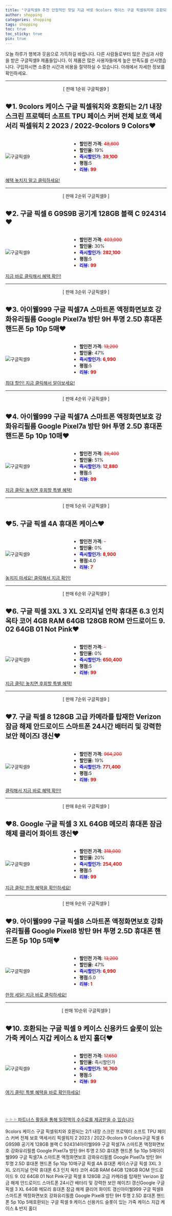 ```yaml
---
title: "구글픽셀9 추천 안정적인 핫딜 지금 바로 9colors 케이스 구글 픽셀워치와 호환되는"
author: shopping
categories: shopping
tags: shopping
toc: true
toc_sticky: true
pin: true
---
```

오늘 하루가 행복과 웃음으로 가득하길 바랍니다. 다른 사람들로부터 많은 관심과 사랑을 받은 구글픽셀9 제품들입니다. 이 제품은 많은 사용자들에게 높은 만족도를 선사했습니다. 구입하시면 소중한 시간과 비용을 절약하실 수 있습니다. 아래에서 자세한 정보를 확인하세요.

---
<p class="toplist" style="margin: 0 auto; display: block; width: fit-content;">[ 판매 1순위 구글픽셀9 ]</p>

<h2><strong>❤️1. 9colors 케이스 구글 픽셀워치와 호환되는 2/1 내장 스크린 프로텍터 소프트 TPU 페이스 커버 전체 보호 액세서리 픽셀워치 2 2023 / 2022-9colors 9 Colors❤️</strong></h2>

<div style="display: flex; align-items: center;">
    <div style="flex: 0.4;">
        <img src="https://thumbnail7.coupangcdn.com/thumbnails/remote/230x230ex/image/vendor_inventory/c4bd/e7118a2e22b8ed2e136c2f66c2f05a7971aacced5931dc03d1e138522592.jpg" alt="구글픽셀9" style="max-width: 100%;">
    </div>
    <div style="flex: 0.6; margin-left: 10px;">
        <ul>
            <li><strong>할인전 가격:</strong> <del style="color: red;">48,800</del></li>
            <li><strong>할인율:</strong> 19%</li>
            <li><span style='color:blue'><strong>즉시할인가:</strong></span> <span style='color:red'><strong>39,100</strong></span></li>
            <li><strong>평점:</strong>5</li>
            <li><span style='color:blue'><strong>리뷰:</strong></span> <span style='color:red'><strong>99</strong></span></li>
        </ul>
    </div>
</div>
<div class="center">
    <a href="https://William4Davisa.github.io?lptag=AF9450613&subid=githubio&pageKey=7785130362&traceid=V0-153&itemId=21049428853&vendorItemId=90778278849" class="myButton">
        혜택 놓치지 말고 클릭하세요!
    </a>
</div>


---
<p class="toplist" style="margin: 0 auto; display: block; width: fit-content;">[ 판매 2순위 구글픽셀9 ]</p>

<h2><strong>❤️2. 구글 픽셀 6 G9S9B 공기계 128GB 블랙 C 924314❤️</strong></h2>

<div style="display: flex; align-items: center;">
    <div style="flex: 0.4;">
        <img src="https://thumbnail8.coupangcdn.com/thumbnails/remote/230x230ex/image/vendor_inventory/b58d/6913059578e20c45fa03ca33e019d751925db452c294e5ff0f5a4167a801.jpg" alt="구글픽셀9" style="max-width: 100%;">
    </div>
    <div style="flex: 0.6; margin-left: 10px;">
        <ul>
            <li><strong>할인전 가격:</strong> <del style="color: red;">403,000</del></li>
            <li><strong>할인율:</strong> 30%</li>
            <li><span style='color:blue'><strong>즉시할인가:</strong></span> <span style='color:red'><strong>282,100</strong></span></li>
            <li><strong>평점:</strong>5</li>
            <li><span style='color:blue'><strong>리뷰:</strong></span> <span style='color:red'><strong>99</strong></span></li>
        </ul>
    </div>
</div>
<div class="center">
    <a href="https://William4Davisa.github.io?lptag=AF9450613&subid=githubio&pageKey=8207113358&traceid=V0-153&itemId=23545656435&vendorItemId=90571859394" class="myButton">
        지금 바로 클릭해서 혜택 확인!
    </a>
</div>


---
<p class="toplist" style="margin: 0 auto; display: block; width: fit-content;">[ 판매 3순위 구글픽셀9 ]</p>

<h2><strong>❤️3. 아이웰999 구글 픽셀7A 스마트폰 액정화면보호 강화유리필름 Google Pixel7a 방탄 9H 투명 2.5D 휴대폰 핸드폰 5p 10p 5매❤️</strong></h2>

<div style="display: flex; align-items: center;">
    <div style="flex: 0.4;">
        <img src="https://thumbnail7.coupangcdn.com/thumbnails/remote/230x230ex/image/vendor_inventory/3c2b/a648f9dc29eaa5880d48d4603ed642f123a516d1c48040bed51ba2f617c6.jpg" alt="구글픽셀9" style="max-width: 100%;">
    </div>
    <div style="flex: 0.6; margin-left: 10px;">
        <ul>
            <li><strong>할인전 가격:</strong> <del style="color: red;">13,200</del></li>
            <li><strong>할인율:</strong> 47%</li>
            <li><span style='color:blue'><strong>즉시할인가:</strong></span> <span style='color:red'><strong>6,990</strong></span></li>
            <li><strong>평점:</strong>5</li>
            <li><span style='color:blue'><strong>리뷰:</strong></span> <span style='color:red'><strong>99</strong></span></li>
        </ul>
    </div>
</div>
<div class="center">
    <a href="https://William4Davisa.github.io?lptag=AF9450613&subid=githubio&pageKey=8190373992&traceid=V0-153&itemId=23437224286&vendorItemId=90464110849" class="myButton">
        최대 할인! 지금 클릭해서 알아보세요!
    </a>
</div>


---
<p class="toplist" style="margin: 0 auto; display: block; width: fit-content;">[ 판매 4순위 구글픽셀9 ]</p>

<h2><strong>❤️4. 아이웰999 구글 픽셀7A 스마트폰 액정화면보호 강화유리필름 Google Pixel7a 방탄 9H 투명 2.5D 휴대폰 핸드폰 5p 10p 10매❤️</strong></h2>

<div style="display: flex; align-items: center;">
    <div style="flex: 0.4;">
        <img src="https://thumbnail10.coupangcdn.com/thumbnails/remote/230x230ex/image/vendor_inventory/e21c/499fa29f8b8845acfeb68d103171fdfa96d116ee2e784dda9ebba9110d37.jpg" alt="구글픽셀9" style="max-width: 100%;">
    </div>
    <div style="flex: 0.6; margin-left: 10px;">
        <ul>
            <li><strong>할인전 가격:</strong> <del style="color: red;">26,400</del></li>
            <li><strong>할인율:</strong> 51%</li>
            <li><span style='color:blue'><strong>즉시할인가:</strong></span> <span style='color:red'><strong>12,880</strong></span></li>
            <li><strong>평점:</strong>5</li>
            <li><span style='color:blue'><strong>리뷰:</strong></span> <span style='color:red'><strong>99</strong></span></li>
        </ul>
    </div>
</div>
<div class="center">
    <a href="https://William4Davisa.github.io?lptag=AF9450613&subid=githubio&pageKey=8190373992&traceid=V0-153&itemId=23437224289&vendorItemId=90464110855" class="myButton">
        지금 클릭! 놓치면 후회할 특별 혜택!
    </a>
</div>


---
<p class="toplist" style="margin: 0 auto; display: block; width: fit-content;">[ 판매 5순위 구글픽셀9 ]</p>

<h2><strong>❤️5. 구글 픽셀 4A 휴대폰 케이스❤️</strong></h2>

<div style="display: flex; align-items: center;">
    <div style="flex: 0.4;">
        <img src="https://thumbnail7.coupangcdn.com/thumbnails/remote/230x230ex/image/vendor_inventory/9aeb/c7f06dd3bde8f204143e2e2943580da56b333433f41c4e0eadad3a1efc23.jpg" alt="구글픽셀9" style="max-width: 100%;">
    </div>
    <div style="flex: 0.6; margin-left: 10px;">
        <ul>
            <li><strong>할인전 가격:</strong> <del style="color: red;">-</del></li>
            <li><strong>할인율:</strong> 0%</li>
            <li><span style='color:blue'><strong>즉시할인가:</strong></span> <span style='color:red'><strong>8,900</strong></span></li>
            <li><strong>평점:</strong>4.0</li>
            <li><span style='color:blue'><strong>리뷰:</strong></span> <span style='color:red'><strong>7</strong></span></li>
        </ul>
    </div>
</div>
<div class="center">
    <a href="https://William4Davisa.github.io?lptag=AF9450613&subid=githubio&pageKey=5239504778&traceid=V0-153&itemId=7396361517&vendorItemId=74687384809" class="myButton">
        놓치지 마세요! 클릭해서 지금 확인!
    </a>
</div>


---
<p class="toplist" style="margin: 0 auto; display: block; width: fit-content;">[ 판매 6순위 구글픽셀9 ]</p>

<h2><strong>❤️6. 구글 픽셀 3XL 3 XL 오리지널 언락 휴대폰 6.3 인치 옥타 코어 4GB RAM 64GB 128GB ROM 안드로이드 9. 02 64GB 01 Not Pink❤️</strong></h2>

<div style="display: flex; align-items: center;">
    <div style="flex: 0.4;">
        <img src="https://thumbnail9.coupangcdn.com/thumbnails/remote/230x230ex/image/vendor_inventory/2997/13d78df326313402421e7f45b902a45e60210f559b9486e73e3972491d22.jpg" alt="구글픽셀9" style="max-width: 100%;">
    </div>
    <div style="flex: 0.6; margin-left: 10px;">
        <ul>
            <li><strong>할인전 가격:</strong> <del style="color: red;">-</del></li>
            <li><strong>할인율:</strong> 0%</li>
            <li><span style='color:blue'><strong>즉시할인가:</strong></span> <span style='color:red'><strong>650,400</strong></span></li>
            <li><strong>평점:</strong>5</li>
            <li><span style='color:blue'><strong>리뷰:</strong></span> <span style='color:red'><strong>99</strong></span></li>
        </ul>
    </div>
</div>
<div class="center">
    <a href="https://William4Davisa.github.io?lptag=AF9450613&subid=githubio&pageKey=8221199536&traceid=V0-153&itemId=23629112149&vendorItemId=90654602151" class="myButton">
        지금 클릭! 놓치면 후회할 특별 혜택!
    </a>
</div>


---
<p class="toplist" style="margin: 0 auto; display: block; width: fit-content;">[ 판매 7순위 구글픽셀9 ]</p>

<h2><strong>❤️7. 구글 픽셀 8 128GB 고급 카메라를 탑재한 Verizon 잠금 해제 안드로이드 스마트폰 24시간 배터리 및 강력한 보안 헤이즈l 갱신❤️</strong></h2>

<div style="display: flex; align-items: center;">
    <div style="flex: 0.4;">
        <img src="https://thumbnail6.coupangcdn.com/thumbnails/remote/230x230ex/image/vendor_inventory/04f3/9f6a2cf5f69600b38f55f481b52f2bcc8bb576b749169656f5da7ab7bda5.jpg" alt="구글픽셀9" style="max-width: 100%;">
    </div>
    <div style="flex: 0.6; margin-left: 10px;">
        <ul>
            <li><strong>할인전 가격:</strong> <del style="color: red;">964,200</del></li>
            <li><strong>할인율:</strong> 19%</li>
            <li><span style='color:blue'><strong>즉시할인가:</strong></span> <span style='color:red'><strong>771,400</strong></span></li>
            <li><strong>평점:</strong>5</li>
            <li><span style='color:blue'><strong>리뷰:</strong></span> <span style='color:red'><strong>99</strong></span></li>
        </ul>
    </div>
</div>
<div class="center">
    <a href="https://William4Davisa.github.io?lptag=AF9450613&subid=githubio&pageKey=8050298685&traceid=V0-153&itemId=22573302138&vendorItemId=89615095123" class="myButton">
        클릭해서 지금 바로 혜택 확인!
    </a>
</div>


---
<p class="toplist" style="margin: 0 auto; display: block; width: fit-content;">[ 판매 8순위 구글픽셀9 ]</p>

<h2><strong>❤️8. Google 구글 픽셀 3 XL 64GB 메모리 휴대폰 잠금 해제 클리어 화이트 갱신❤️</strong></h2>

<div style="display: flex; align-items: center;">
    <div style="flex: 0.4;">
        <img src="https://thumbnail7.coupangcdn.com/thumbnails/remote/230x230ex/image/vendor_inventory/056e/c3409afec070805cb4f49befb9b915093c84bf14a0dd0566c7e05e9a49eb.jpg" alt="구글픽셀9" style="max-width: 100%;">
    </div>
    <div style="flex: 0.6; margin-left: 10px;">
        <ul>
            <li><strong>할인전 가격:</strong> <del style="color: red;">318,000</del></li>
            <li><strong>할인율:</strong> 20%</li>
            <li><span style='color:blue'><strong>즉시할인가:</strong></span> <span style='color:red'><strong>254,400</strong></span></li>
            <li><strong>평점:</strong>5</li>
            <li><span style='color:blue'><strong>리뷰:</strong></span> <span style='color:red'><strong>99</strong></span></li>
        </ul>
    </div>
</div>
<div class="center">
    <a href="https://William4Davisa.github.io?lptag=AF9450613&subid=githubio&pageKey=8050500354&traceid=V0-153&itemId=22574847021&vendorItemId=89616632032" class="myButton">
        지금 클릭! 한정 혜택을 확인하세요!
    </a>
</div>


---
<p class="toplist" style="margin: 0 auto; display: block; width: fit-content;">[ 판매 9순위 구글픽셀9 ]</p>

<h2><strong>❤️9. 아이웰999 구글 픽셀8 스마트폰 액정화면보호 강화유리필름 Google Pixel8 방탄 9H 투명 2.5D 휴대폰 핸드폰 5p 10p 5매❤️</strong></h2>

<div style="display: flex; align-items: center;">
    <div style="flex: 0.4;">
        <img src="https://thumbnail9.coupangcdn.com/thumbnails/remote/230x230ex/image/vendor_inventory/6284/3fd9b4f53e77070955db010b677414c96ebaeb334b255c5fa8078e9ea0e7.jpg" alt="구글픽셀9" style="max-width: 100%;">
    </div>
    <div style="flex: 0.6; margin-left: 10px;">
        <ul>
            <li><strong>할인전 가격:</strong> <del style="color: red;">13,200</del></li>
            <li><strong>할인율:</strong> 47%</li>
            <li><span style='color:blue'><strong>즉시할인가:</strong></span> <span style='color:red'><strong>6,990</strong></span></li>
            <li><strong>평점:</strong>5.0</li>
            <li><span style='color:blue'><strong>리뷰:</strong></span> <span style='color:red'><strong>1</strong></span></li>
        </ul>
    </div>
</div>
<div class="center">
    <a href="https://William4Davisa.github.io?lptag=AF9450613&subid=githubio&pageKey=7844020193&traceid=V0-153&itemId=21361892813&vendorItemId=88419407696" class="myButton">
        한정 세일! 지금 바로 클릭하세요!
    </a>
</div>


---
<p class="toplist" style="margin: 0 auto; display: block; width: fit-content;">[ 판매 10순위 구글픽셀9 ]</p>

<h2><strong>❤️10. 호환되는 구글 픽셀 9 케이스 신용카드 슬롯이 있는 가죽 케이스 지갑 케이스 & 반지 홀더❤️</strong></h2>

<div style="display: flex; align-items: center;">
    <div style="flex: 0.4;">
        <img src="https://thumbnail7.coupangcdn.com/thumbnails/remote/230x230ex/image/vendor_inventory/5609/0a6d50d1b74e451878e1ff77d29a91511be3e7f26506c270432b954c6edd.jpg" alt="구글픽셀9" style="max-width: 100%;">
    </div>
    <div style="flex: 0.6; margin-left: 10px;">
        <ul>
            <li><strong>할인전 가격:</strong> <del style="color: red;">17,650</del></li>
            <li><strong>할인율:</strong> 즉시할인가</li>
            <li><span style='color:blue'><strong>즉시할인가:</strong></span> <span style='color:red'><strong>16,760</strong></span></li>
            <li><strong>평점:</strong>5</li>
            <li><span style='color:blue'><strong>리뷰:</strong></span> <span style='color:red'><strong>99</strong></span></li>
        </ul>
    </div>
</div>
<div class="center">
    <a href="https://William4Davisa.github.io?lptag=AF9450613&subid=githubio&pageKey=8186210217&traceid=V0-153&itemId=23411501308&vendorItemId=90438585944" class="myButton">
        여기 클릭! 특별 혜택을 바로 확인하세요!
    </a>
</div>

<br><br><br>[💦 💦 💦 파트너스 활동을 통해 일정액의 수수료를 제공받을 수 있습니다](https://link.coupang.com/a/bcpT2c)<br><br>9colors 케이스 구글 픽셀워치와 호환되는 2/1 내장 스크린 프로텍터 소프트 TPU 페이스 커버 전체 보호 액세서리 픽셀워치 2 2023 / 2022-9colors 9 Colors구글 픽셀 6 G9S9B 공기계 128GB 블랙 C 924314아이웰999 구글 픽셀7A 스마트폰 액정화면보호 강화유리필름 Google Pixel7a 방탄 9H 투명 2.5D 휴대폰 핸드폰 5p 10p 5매아이웰999 구글 픽셀7A 스마트폰 액정화면보호 강화유리필름 Google Pixel7a 방탄 9H 투명 2.5D 휴대폰 핸드폰 5p 10p 10매구글 픽셀 4A 휴대폰 케이스구글 픽셀 3XL 3 XL 오리지널 언락 휴대폰 6.3 인치 옥타 코어 4GB RAM 64GB 128GB ROM 안드로이드 9. 02 64GB 01 Not Pink구글 픽셀 8 128GB 고급 카메라를 탑재한 Verizon 잠금 해제 안드로이드 스마트폰 24시간 배터리 및 강력한 보안 헤이즈l 갱신Google 구글 픽셀 3 XL 64GB 메모리 휴대폰 잠금 해제 클리어 화이트 갱신아이웰999 구글 픽셀8 스마트폰 액정화면보호 강화유리필름 Google Pixel8 방탄 9H 투명 2.5D 휴대폰 핸드폰 5p 10p 5매호환되는 구글 픽셀 9 케이스 신용카드 슬롯이 있는 가죽 케이스 지갑 케이스 & 반지 홀더